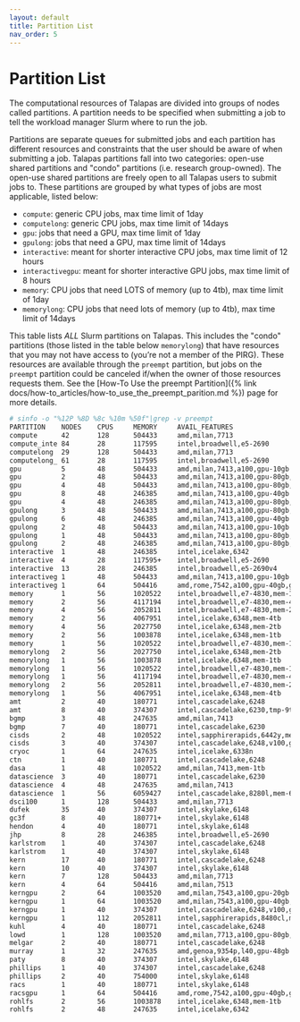 ```yaml
---
layout: default
title: Partition List
nav_order: 5
---
```


# Partition List

The computational resources of Talapas are divided into groups of nodes called partitions. A partition needs to be specified when submitting a job to tell the workload manager Slurm where to run the job.

Partitions are separate queues for submitted jobs and each partition has different resources and constraints that the user should be aware of when submitting a job. Talapas partitions fall into two categories: open-use shared partitions and "condo" partitions (i.e. research group-owned). The open-use shared partitions are freely open to all Talapas users to submit jobs to. These partitions are grouped by what types of jobs are most applicable, listed below:
* `compute`: generic CPU jobs, max time limit of 1day
* `computelong`: generic CPU jobs, max time limit of 14days
* `gpu`: jobs that need a GPU, max time limit of 1day
* `gpulong`: jobs that need a GPU, max time limit of 14days
* `interactive`: meant for shorter interactive CPU jobs, max time limit of 12 hours
* `interactivegpu`: meant for shorter interactive GPU jobs, max time limit of 8 hours
* `memory`: CPU jobs that need LOTS of memory (up to 4tb), max time limit of 1day
* `memorylong`: CPU jobs that need lots of memory (up to 4tb), max time limit of 14days

This table lists *ALL* Slurm partitions on Talapas. This includes the "condo" partitions (those listed in the table below `memorylong`) that have resources that you may not have access to (you’re not a member of the PIRG). These resources are available through the `preempt` partition, but jobs on the `preempt` partition could be canceled if/when the owner of those resources requests them. See the [How-To Use the preempt Partition]({% link docs/how-to_articles/how-to_use_the_preempt_parition.md %}) page for more details.

```bash
# sinfo -o "%12P %8D %8c %10m %50f"|grep -v preempt
PARTITION    NODES    CPUS     MEMORY     AVAIL_FEATURES
compute      42       128      504433     amd,milan,7713
compute_inte 84       28       117595     intel,broadwell,e5-2690
computelong  29       128      504433     amd,milan,7713
computelong_ 61       28       117595     intel,broadwell,e5-2690
gpu          5        48       504433     amd,milan,7413,a100,gpu-10gb
gpu          2        48       504433     amd,milan,7413,a100,gpu-80gb,3xgpu-80gb,no-mig
gpu          4        48       504433     amd,milan,7413,a100,gpu-80gb,2xgpu-80gb,no-mig
gpu          8        48       246385     amd,milan,7413,a100,gpu-40gb
gpu          4        48       246385     amd,milan,7413,a100,gpu-80gb,no-mig
gpulong      3        48       504433     amd,milan,7413,a100,gpu-80gb,2xgpu-80gb,no-mig
gpulong      6        48       246385     amd,milan,7413,a100,gpu-40gb
gpulong      2        48       504433     amd,milan,7413,a100,gpu-10gb
gpulong      1        48       504433     amd,milan,7413,a100,gpu-80gb,3xgpu-80gb,no-mig
gpulong      2        48       246385     amd,milan,7413,a100,gpu-80gb,no-mig
interactive  1        48       246385     intel,icelake,6342
interactive  4        28       117595+    intel,broadwell,e5-2690
interactive  13       28       246385     intel,broadwell,e5-2690v4
interactiveg 1        48       504433     amd,milan,7413,a100,gpu-10gb
interactiveg 1        64       504416     amd,rome,7542,a100,gpu-40gb,gpu-80gb,no-mig
memory       1        56       1020522    intel,broadwell,e7-4830,mem-1t
memory       2        56       4117194    intel,broadwell,e7-4830,mem-4tb
memory       4        56       2052811    intel,broadwell,e7-4830,mem-2tb
memory       2        56       4067951    intel,icelake,6348,mem-4tb
memory       4        56       2027750    intel,icelake,6348,mem-2tb
memory       2        56       1003878    intel,icelake,6348,mem-1tb
memory       1        56       1020522    intel,broadwell,e7-4830,mem-1tb
memorylong   2        56       2027750    intel,icelake,6348,mem-2tb
memorylong   1        56       1003878    intel,icelake,6348,mem-1tb
memorylong   1        56       1020522    intel,broadwell,e7-4830,mem-1t
memorylong   1        56       4117194    intel,broadwell,e7-4830,mem-4tb
memorylong   2        56       2052811    intel,broadwell,e7-4830,mem-2tb
memorylong   1        56       4067951    intel,icelake,6348,mem-4tb
amt          2        40       180771     intel,cascadelake,6248
amt          8        40       374307     intel,cascadelake,6230,tmp-9tb
bgmp         3        48       247635     amd,milan,7413
bgmp         7        40       180771     intel,cascadelake,6230
cisds        2        48       1020522    intel,sapphirerapids,6442y,mem-1tb,h100,gpu-80gb
cisds        3        40       374307     intel,cascadelake,6248,v100,gpu-32gb
cryoc        1        64       247635     intel,icelake,6338n
ctn          1        40       180771     intel,cascadelake,6248
dasa         1        48       1020522    amd,milan,7413,mem-1tb
datascience  3        40       180771     intel,cascadelake,6230
datascience  4        48       247635     amd,milan,7413
datascience  1        56       6059427    intel,cascadelake,8280l,mem-6tb
dsci100      1        128      504433     amd,milan,7713
dufek        35       40       374307     intel,skylake,6148
gc3f         8        40       180771+    intel,skylake,6148
hendon       4        40       180771     intel,skylake,6148
jhp          8        28       246385     intel,broadwell,e5-2690
karlstrom    1        40       374307     intel,cascadelake,6248
karlstrom    1        40       374307     intel,skylake,6148
kern         17       40       180771     intel,cascadelake,6248
kern         10       40       374307     intel,skylake,6148
kern         7        128      504433     amd,milan,7713
kern         4        64       504416     amd,milan,7513
kerngpu      2        64       1003520    amd,milan,7543,a100,gpu-20gb
kerngpu      1        64       1003520    amd,milan,7543,a100,gpu-40gb,no-mig
kerngpu      1        40       374307     intel,cascadelake,6248,v100,gpu-32gb
kerngpu      1        112      2052811    intel,sapphirerapids,8480cl,mem-2tb,h100,gpu-80gb
kuhl         4        40       180771     intel,cascadelake,6248
lowd         1        128      1003520    amd,milan,7713,a100,gpu-80gb,no-mig
melgar       2        40       180771     intel,cascadelake,6248
murray       1        32       247635     amd,genoa,9354p,l40,gpu-48gb
paty         8        40       374307     intel,skylake,6148
phillips     1        40       374307     intel,cascadelake,6248
phillips     2        40       754000     intel,skylake,6148
racs         1        40       180771     intel,skylake,6148
racsgpu      1        64       504416     amd,rome,7542,a100,gpu-40gb,gpu-80gb,no-mig
rohlfs       2        56       1003878    intel,icelake,6348,mem-1tb
rohlfs       2        48       247635     intel,icelake,6342
```
